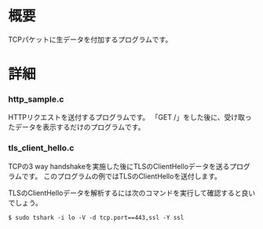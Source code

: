 # 概要
TCPパケットに生データを付加するプログラムです。

# 詳細

### http_sample.c
HTTPリクエストを送付するプログラムです。
「GET /」をした後に、受け取ったデータを表示するだけのプログラムです。


### tls_client_hello.c
TCPの3 way handshakeを実施した後にTLSのClientHelloデータを送るプログラムです。
このプログラムの例ではTLSのClientHelloを送付します。

TLSのClientHelloデータを解析するには次のコマンドを実行して確認すると良いでしょう。
```
$ sudo tshark -i lo -V -d tcp.port==443,ssl -Y ssl
```

